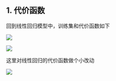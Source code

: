 ## 1. 代价函数
回到线性回归模型中，训练集和代价函数如下

![](http://images.cnitblog.com/blog/575572/201311/09081133-fe9c33298fe44030b121be27a7d2d493.png)

![](https://camo.githubusercontent.com/69d7473a15e3ebc5f447bdf7d3091cc2eb0a4f8e/687474703a2f2f696d672e626c6f672e6373646e2e6e65742f3230313630343138313931333030333836)

这里对线性回归的代价函数做个小改动

![](http://images.cnitblog.com/blog/575572/201311/09081405-9b492cc9537d4e6bb4a979aaf640e862.png)


